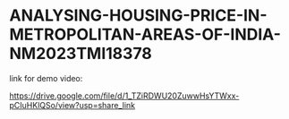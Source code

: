 # ANALYSING-HOUSING-PRICE-IN-METROPOLITAN-AREAS-OF-INDIA-NM2023TMI18378

link for demo video:

https://drive.google.com/file/d/1_TZiRDWU20ZuwwHsYTWxx-pCIuHKlQSo/view?usp=share_link
